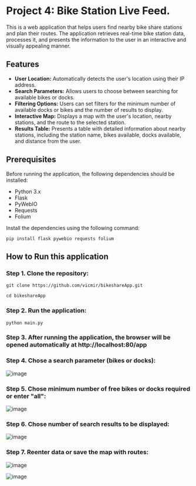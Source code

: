 # Project 4: Bike Station Live Feed. 

This is a web application that helps users find nearby bike share stations and plan their routes. The application retrieves real-time bike station data, processes it, and presents the information to the user in an interactive and visually appealing manner.

## Features

- **User Location:** Automatically detects the user's location using their IP address.
- **Search Parameters:** Allows users to choose between searching for available bikes or docks.
- **Filtering Options:** Users can set filters for the minimum number of available docks or bikes and the number of results to display.
- **Interactive Map:** Displays a map with the user's location, nearby stations, and the route to the selected station.
- **Results Table:** Presents a table with detailed information about nearby stations, including the station name, bikes available, docks available, and distance from the user.

## Prerequisites

Before running the application, the following dependencies should be installed:

- Python 3.x
- Flask
- PyWebIO
- Requests
- Folium

Install the dependencies using the following command:

```
pip install flask pywebio requests folium
```

## How to Run this application

### Step 1. Clone the repository:
```
git clone https://github.com/vicmir/bikeshareApp.git

cd bikeshareApp
```

### Step 2. Run the application:
```
python main.py
```

### Step 3. After running the application, the browser will be opened automatically at http://localhost:80/app

### Step 4. Chose a search parameter (bikes or docks):

![image](https://github.com/vicmir/bikeshareApp/assets/79836020/af52bddc-ca21-4436-9655-d4fa370b2b29)

### Step 5. Chose minimum number of free bikes or docks required or enter "all":

![image](https://github.com/vicmir/bikeshareApp/assets/79836020/aa8856fe-bbcf-48eb-8bf6-6e1a22ba7a3d)

### Step 6. Chose number of search results to be displayed:

![image](https://github.com/vicmir/bikeshareApp/assets/79836020/14fb26ca-d18d-4f15-9d63-15fdadaa4bbd)

### Step 7. Reenter data or save the map with routes:

![image](https://github.com/vicmir/bikeshareApp/assets/79836020/61c764a4-aae0-4198-b57d-48bdc20da325)

![image](https://github.com/vicmir/bikeshareApp/assets/79836020/d09550b9-9b69-4911-951d-7b37606bd4ff)

